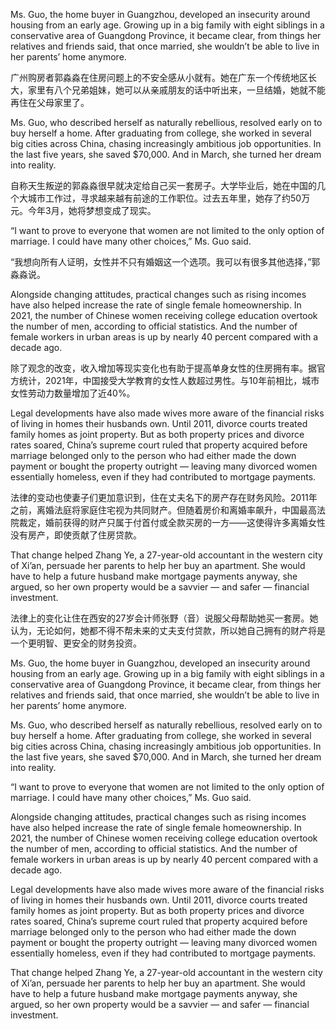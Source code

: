 Ms. Guo, the home buyer in Guangzhou, developed an insecurity around housing from an early age. Growing up in a big family with eight siblings in a conservative area of Guangdong Province, it became clear, from things her relatives and friends said, that once married, she wouldn’t be able to live in her parents’ home anymore.

 

广州购房者郭淼淼在住房问题上的不安全感从小就有。她在广东一个传统地区长大，家里有八个兄弟姐妹，她可以从亲戚朋友的话中听出来，一旦结婚，她就不能再住在父母家里了。

 

Ms. Guo, who described herself as naturally rebellious, resolved early on to buy herself a home. After graduating from college, she worked in several big cities across China, chasing increasingly ambitious job opportunities. In the last five years, she saved $70,000. And in March, she turned her dream into reality.

 

自称天生叛逆的郭淼淼很早就决定给自己买一套房子。大学毕业后，她在中国的几个大城市工作过，寻求越来越有前途的工作职位。过去五年里，她存了约50万元。今年3月，她将梦想变成了现实。

 

“I want to prove to everyone that women are not limited to the only option of marriage. I could have many other choices,” Ms. Guo said.

 

“我想向所有人证明，女性并不只有婚姻这一个选项。我可以有很多其他选择，”郭淼淼说。

 

Alongside changing attitudes, practical changes such as rising incomes have also helped increase the rate of single female homeownership. In 2021, the number of Chinese women receiving college education overtook the number of men, according to official statistics. And the number of female workers in urban areas is up by nearly 40 percent compared with a decade ago.

 

除了观念的改变，收入增加等现实变化也有助于提高单身女性的住房拥有率。据官方统计，2021年，中国接受大学教育的女性人数超过男性。与10年前相比，城市女性劳动力数量增加了近40%。

 

Legal developments have also made wives more aware of the financial risks of living in homes their husbands own. Until 2011, divorce courts treated family homes as joint property. But as both property prices and divorce rates soared, China’s supreme court ruled that property acquired before marriage belonged only to the person who had either made the down payment or bought the property outright — leaving many divorced women essentially homeless, even if they had contributed to mortgage payments.

 

法律的变动也使妻子们更加意识到，住在丈夫名下的房产存在财务风险。2011年之前，离婚法庭将家庭住宅视为共同财产。但随着房价和离婚率飙升，中国最高法院裁定，婚前获得的财产只属于付首付或全款买房的一方——这使得许多离婚女性没有房产，即使贡献了住房贷款。

 

That change helped Zhang Ye, a 27-year-old accountant in the western city of Xi’an, persuade her parents to help her buy an apartment. She would have to help a future husband make mortgage payments anyway, she argued, so her own property would be a savvier — and safer — financial investment.

 

法律上的变化让住在西安的27岁会计师张野（音）说服父母帮助她买一套房。她认为，无论如何，她都不得不帮未来的丈夫支付贷款，所以她自己拥有的财产将是一个更明智、更安全的财务投资。

 

Ms. Guo, the home buyer in Guangzhou, developed an insecurity around housing from an early age. Growing up in a big family with eight siblings in a conservative area of Guangdong Province, it became clear, from things her relatives and friends said, that once married, she wouldn’t be able to live in her parents’ home anymore.

 

Ms. Guo, who described herself as naturally rebellious, resolved early on to buy herself a home. After graduating from college, she worked in several big cities across China, chasing increasingly ambitious job opportunities. In the last five years, she saved $70,000. And in March, she turned her dream into reality.

 

“I want to prove to everyone that women are not limited to the only option of marriage. I could have many other choices,” Ms. Guo said.

 

Alongside changing attitudes, practical changes such as rising incomes have also helped increase the rate of single female homeownership. In 2021, the number of Chinese women receiving college education overtook the number of men, according to official statistics. And the number of female workers in urban areas is up by nearly 40 percent compared with a decade ago.

 

Legal developments have also made wives more aware of the financial risks of living in homes their husbands own. Until 2011, divorce courts treated family homes as joint property. But as both property prices and divorce rates soared, China’s supreme court ruled that property acquired before marriage belonged only to the person who had either made the down payment or bought the property outright — leaving many divorced women essentially homeless, even if they had contributed to mortgage payments.

 

That change helped Zhang Ye, a 27-year-old accountant in the western city of Xi’an, persuade her parents to help her buy an apartment. She would have to help a future husband make mortgage payments anyway, she argued, so her own property would be a savvier — and safer — financial investment.
